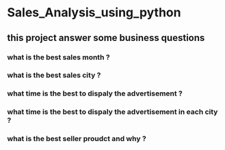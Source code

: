 # Sales_Analysis_using_python 
## this project answer some business questions
### what is the best sales month ?
### what is the best sales city ?
### what time is the best to dispaly the advertisement ?
### what time is the best to dispaly the advertisement in each city ?
### what is the best seller proudct and why ? 
